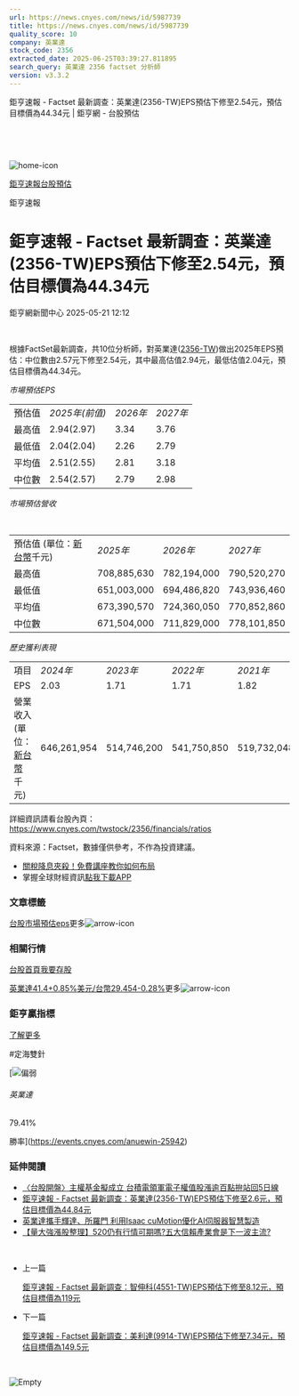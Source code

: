 ```yaml
---
url: https://news.cnyes.com/news/id/5987739
title: https://news.cnyes.com/news/id/5987739
quality_score: 10
company: 英業達
stock_code: 2356
extracted_date: 2025-06-25T03:39:27.811895
search_query: 英業達 2356 factset 分析師
version: v3.3.2
---
```


鉅亨速報 - Factset 最新調查：英業達(2356-TW)EPS預估下修至2.54元，預估目標價為44.34元 | 鉅亨網 - 台股預估

‌

‌

![home-icon](/assets/icons/breadCrumb/symbol-icon-home.svg)

[鉅亨速報](/news/cat/anue_live)[台股預估](/news/cat/tw_forecast)

鉅亨速報

# 鉅亨速報 - Factset 最新調查：英業達(2356-TW)EPS預估下修至2.54元，預估目標價為44.34元

鉅亨網新聞中心 2025-05-21 12:12

‌

根據FactSet最新調查，共10位分析師，對英業達([2356-TW](https://www.cnyes.com/twstock/2356))做出2025年EPS預估：中位數由2.57元下修至2.54元，其中最高估值2.94元，最低估值2.04元，預估目標價為44.34元。

*市場預估EPS*

|  |  |  |  |
| --- | --- | --- | --- |
| 預估值 | *2025年(前值)* | *2026年* | *2027年* |
| 最高值 | 2.94(2.97) | 3.34 | 3.76 |
| 最低值 | 2.04(2.04) | 2.26 | 2.79 |
| 平均值 | 2.51(2.55) | 2.81 | 3.18 |
| 中位數 | 2.54(2.57) | 2.79 | 2.98 |

*市場預估營收*

‌

|  |  |  |  |
| --- | --- | --- | --- |
| 預估值 (單位：[新台幣](https://invest.cnyes.com/forex/detail/usdtwd)千元) | *2025年* | *2026年* | *2027年* |
| 最高值 | 708,885,630 | 782,194,000 | 790,520,270 |
| 最低值 | 651,003,000 | 694,486,820 | 743,936,460 |
| 平均值 | 673,390,570 | 724,360,050 | 770,852,860 |
| 中位數 | 671,504,000 | 711,829,000 | 778,101,850 |

*歷史獲利表現*

|  |  |  |  |  |
| --- | --- | --- | --- | --- |
| 項目 | *2024年* | *2023年* | *2022年* | *2021年* |
| EPS | 2.03 | 1.71 | 1.71 | 1.82 |
| 營業收入 (單位：[新台幣](https://invest.cnyes.com/forex/detail/usdtwd)千元) | 646,261,954 | 514,746,200 | 541,750,850 | 519,732,048 |

詳細資訊請看台股內頁：  
<https://www.cnyes.com/twstock/2356/financials/ratios>

資料來源：Factset，數據僅供參考，不作為投資建議。

* [關稅降息夾殺！免費講座教你如何布局](https://www.rsc.com.tw/Cnyes_RSC/SeminarBooking2025InvestmentOutlook.aspx?utm_source=anue&utm_medium=usstocks_end)
* 掌握全球財經資訊[點我下載APP](http://www.cnyes.com/app/?utm_source=mweb&utm_medium=HamMenuBanner&utm_campaign=fixed&utm_content=entr)

### 文章標籤

[台股](https://news.cnyes.com/tag/台股 "台股")[市場預估](https://news.cnyes.com/tag/市場預估 "市場預估")[eps](https://news.cnyes.com/tag/eps "eps")更多![arrow-icon](/assets/icons/arrows/arrow-down.svg)

### 相關行情

[台股首頁](https://www.cnyes.com/twstock)[我要存股](https://supr.link/8OHaU)

[英業達41.4+0.85%](https://www.cnyes.com/twstock/2356)[美元/台幣29.454-0.28%](https://invest.cnyes.com/forex/detail/USDTWD)更多![arrow-icon](/assets/icons/arrows/arrow-down.svg)

### 鉅亨贏指標

[了解更多](https://events.cnyes.com/anuewin-25942)

#定海雙針

[![偏弱](/assets/icons/win-indicator/short.svg)

###### 英業達

79.41%

勝率](https://events.cnyes.com/anuewin-25942)

### 延伸閱讀

* [〈台股開盤〉主權基金擬成立 台積電領軍電子權值股漲逾百點拚站回5日線](/news/id/5987427)
* [鉅亨速報 - Factset 最新調查：英業達(2356-TW)EPS預估下修至2.6元，預估目標價為44.84元](/news/id/5986145)
* [英業達攜手輝達、所羅門 利用Isaac cuMotion優化AI伺服器智慧製造](/news/id/5985269)
* [【量大強漲股整理】520仍有行情可期嗎?五大信賴產業會是下一波主流?](/news/id/5985161)

‌

* 上一篇

  [鉅亨速報 - Factset 最新調查：智伸科(4551-TW)EPS預估下修至8.12元，預估目標價為119元](/news/id/5988032)
* 下一篇

  [鉅亨速報 - Factset 最新調查：美利達(9914-TW)EPS預估下修至7.34元，預估目標價為149.5元](/news/id/5987535)

‌

![Empty](/assets/icons/skeleton/empty-image.svg)

‌